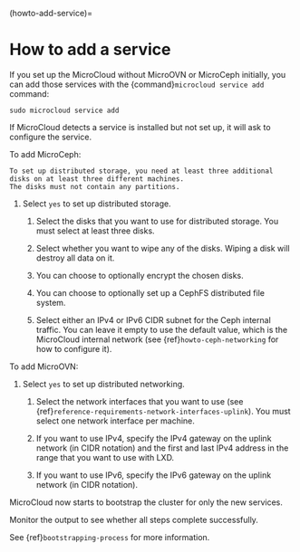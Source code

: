 (howto-add-service)=
# How to add a service

If you set up the MicroCloud without MicroOVN or MicroCeph initially, you can add those services with the {command}`microcloud service add` command:

    sudo microcloud service add

If MicroCloud detects a service is installed but not set up, it will ask to configure the service.

To add MicroCeph:

   ```{note}
   To set up distributed storage, you need at least three additional disks on at least three different machines.
   The disks must not contain any partitions.
   ```

1. Select `yes` to set up distributed storage.

   1. Select the disks that you want to use for distributed storage.
      You must select at least three disks.

   1. Select whether you want to wipe any of the disks.
      Wiping a disk will destroy all data on it.

   1. You can choose to optionally encrypt the chosen disks.

   1. You can choose to optionally set up a CephFS distributed file system.

   1. Select either an IPv4 or IPv6 CIDR subnet for the Ceph internal traffic. You can leave it empty to use the default value, which is the MicroCloud internal network (see {ref}`howto-ceph-networking` for how to configure it).

To add MicroOVN:

1. Select `yes` to set up distributed networking.

   1. Select the network interfaces that you want to use (see {ref}`reference-requirements-network-interfaces-uplink`).
      You must select one network interface per machine.

   1. If you want to use IPv4, specify the IPv4 gateway on the uplink network (in CIDR notation) and the first and last IPv4 address in the range that you want to use with LXD.

   1. If you want to use IPv6, specify the IPv6 gateway on the uplink network (in CIDR notation).

MicroCloud now starts to bootstrap the cluster for only the new services.

Monitor the output to see whether all steps complete successfully.

See {ref}`bootstrapping-process` for more information.
